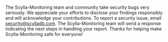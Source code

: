 The Scylla-Monitoring team and community take security bugs very seriously.
We appreciate your efforts to disclose your findings responsibly and will acknowledge your contributions.
To report a security issue, email security@scylladb.com. The Scylla-Monitoring team will
send a response indicating the next steps in handling your report. 
Thanks for helping make Scylla-Monitoring safe for everyone!